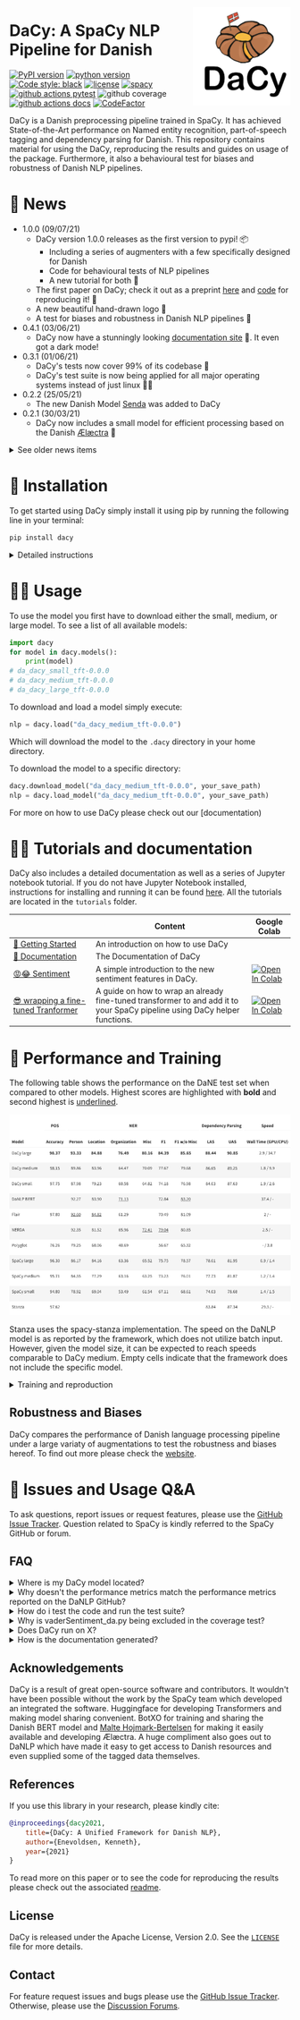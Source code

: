 <a href="https://explosion.ai"><img src="img/icon.png" width="175" height="175" align="right" /></a>
# DaCy: A SpaCy NLP Pipeline for Danish


[![PyPI version](https://badge.fury.io/py/dacy.svg)](https://pypi.org/project/dacy/)
[![python version](https://img.shields.io/badge/Python-%3E=3.7-blue)](https://github.com/KennethEnevoldsen/DaCy)
[![Code style: black](https://img.shields.io/badge/Code%20Style-Black-black)](https://black.readthedocs.io/en/stable/the_black_code_style.html)
[![license](https://img.shields.io/github/license/KennethEnevoldsen/DaCy.svg?color=blue)](https://github.com/KennethEnevoldsen/DaCy)
[![spacy](https://img.shields.io/badge/built%20with-spaCy-09a3d5.svg)](https://spacy.io)
[![github actions pytest](https://github.com/KennethEnevoldsen/DaCy/actions/workflows/pytest-cov-comment.yml/badge.svg)](https://github.com/KennethEnevoldsen/Dacy/actions)
![github coverage](https://img.shields.io/endpoint?url=https://gist.githubusercontent.com/KennethEnevoldsen/af8637d94475ea8bcb6b6a03c4fbcd3e/raw/badge-dacy-pytest-coverage.json)
[![github actions docs](https://github.com/KennethEnevoldsen/DaCy/actions/workflows/documentation.yml/badge.svg)](https://kennethenevoldsen.github.io/DaCy/)
[![CodeFactor](https://www.codefactor.io/repository/github/kennethenevoldsen/dacy/badge)](https://www.codefactor.io/repository/github/kennethenevoldsen/dacy)
<!-- 
[![Known Vulnerabilities](https://snyk.io/test/github/KennethEnevoldsen/DaCy/badge.svg)](https://snyk.io/test/github/KennethEnevoldsen/DaCy)
<a href="https://doi.org/10.21105/joss.03153"><img alt="JOSS paper" src="https://joss.theoj.org/papers/10.21105/joss.03153/status.svg"></a>
<img alt="PyPI - Python Version" src="https://img.shields.io/pypi/pyversions/trunajod">
[![Github All Releases](https://img.shields.io/github/downloads/kennethenevoldsen/dacy/total.svg)]()

-->

DaCy is a Danish preprocessing pipeline trained in SpaCy. It has achieved State-of-the-Art performance on Named entity recognition, part-of-speech tagging and dependency parsing for Danish. This repository contains material for using the DaCy, reproducing the results and guides on usage of the package. Furthermore, it also a behavioural test for biases and robustness of Danish NLP pipelines.

<!--
EASTER EGG:
https://www.youtube.com/watch?v=E7WQ1tdxSqI
-->


# 📰 News
- 1.0.0 (09/07/21)
  - DaCy version 1.0.0 releases as the first version to pypi! 📦
    - Including a series of augmenters with a few specifically designed for Danish
    - Code for behavioural tests of NLP pipelines
    - A new tutorial for both 📖
  - The first paper on DaCy; check it out as a preprint [here](missing) and [code](papers/DaCy-A-Unified-Framework-for-Danish-NLP/readme.md) for reproducing it! 🌟
  - A new beautiful hand-drawn logo 🤩
  - A test for biases and robustness in Danish NLP pipelines 🧐
- 0.4.1 (03/06/21)
  - DaCy now have a stunningly looking [documentation site](https://kennethenevoldsen.github.io/DaCy/) 🌟. It even got a dark mode!
- 0.3.1 (01/06/21)
  - DaCy's tests now cover 99% of its codebase 🎉
  - DaCy's test suite is now being applied for all major operating systems instead of just linux 👩‍💻
- 0.2.2 (25/05/21)
  - The new Danish Model [Senda](https://github.com/ebanalyse/senda) was added to DaCy
- 0.2.1 (30/03/21)
  - DaCy now includes a small model for efficient processing based on the Danish [Ælæctra](https://sprogteknologi.dk/dataset/918158b9-ac6b-4484-a44a-4e3de386dfca) 🏃

<details>
  <summary>See older news items</summary>

- 0.1.1 (24/03/21)
  - DaCy included wrapped version on major Danish sentiment analysis software including the models by [DaNLP](https://github.com/alexandrainst/danlp). As well as code for wrapping any sequence classification model into its pipeline 🤩
  - Tutorials is added to introduce the above functionality
- 0.0.1 (25/02/21)
  - DaCy launches with a medium-sized and a large language model obtaining state-of-the-art on Named entity recognition, part-of-speech tagging and dependency parsing for Danish 🇩🇰

</details>


# 🔧 Installation
To get started using DaCy simply install it using pip by running the following line in your terminal:
```bash
pip install dacy
```

<details>
  <summary>Detailed instructions</summary>

  The default installation of DaCy does not install danlp as it have a lot dependencies which might collide with your packages you might wish to use. DaCy only uses danlp, for downloading its wrapped models for sentiment.
  If you wish to install DaNLP as well simply run:

  ```bash
  pip install dacy[all]
  ```

  ### Install from source
  ```
  git clone https://github.com/KennethEnevoldsen/DaCy.git
  cd DaCy
  pip install .
  ```

</details>


# 👩‍💻 Usage
To use the model you first have to download either the small, medium, or large model. To see a list of all available models:

```python
import dacy
for model in dacy.models():
    print(model)
# da_dacy_small_tft-0.0.0
# da_dacy_medium_tft-0.0.0
# da_dacy_large_tft-0.0.0
```

To download and load a model simply execute:
```python
nlp = dacy.load("da_dacy_medium_tft-0.0.0")
```

Which will download the model to the `.dacy` directory in your home directory. 


To download the model to a specific directory:
```python
dacy.download_model("da_dacy_medium_tft-0.0.0", your_save_path)
nlp = dacy.load_model("da_dacy_medium_tft-0.0.0", your_save_path)
```

For more on how to use DaCy please check out our [documentation)

# 👩‍🏫 Tutorials and documentation

DaCy also includes a detailed documentation as well as a series of Jupyter notebook tutorial. If you do not have Jupyter Notebook installed, instructions for installing and running it can be found [here]( http://jupyter.org/install). All the tutorials are located in the `tutorials` folder.

|                                                                                                                                                      | Content                                                                                                                    | Google Colab                                                                                                                                                                                                       |
| ---------------------------------------------------------------------------------------------------------------------------------------------------- | -------------------------------------------------------------------------------------------------------------------------- | ------------------------------------------------------------------------------------------------------------------------------------------------------------------------------------------------------------------ |
| [🌟 Getting Started](https://kennethenevoldsen.github.io/DaCy/usingdacy.html)                                                                         | An introduction on how to use DaCy                                                                                         |                                                                                                                                                                                                                    |
| [📖 Documentation](https://kennethenevoldsen.github.io/DaCy/)                                                                                         | The Documentation of DaCy                                                                                                  |                                                                                                                                                                                                                    |
| [😡😂 Sentiment](https://github.com/KennethEnevoldsen/DaCy/blob/main/tutorials/dacy-sentiment.ipynb)                                                   | A simple introduction to the new sentiment features in DaCy.                                                               | [![Open In Colab](https://colab.research.google.com/assets/colab-badge.svg)](https://colab.research.google.com/github/KennethEnevoldsen/DaCy/blob/main/tutorials/dacy-sentiment.ipynb)                             |
| [😎 wrapping a fine-tuned Tranformer](https://github.com/KennethEnevoldsen/DaCy/blob/main/tutorials/dacy-wrapping-a-classification-transformer.ipynb) | A guide on how to wrap an already fine-tuned transformer to and add it to your SpaCy pipeline using DaCy helper functions. | [![Open In Colab](https://colab.research.google.com/assets/colab-badge.svg)](https://colab.research.google.com/github/KennethEnevoldsen/DaCy/blob/main/tutorials/dacy-wrapping-a-classification-transformer.ipynb) |



# 🦾 Performance and Training

The following table shows the performance on the DaNE test set when compared to other models. Highest scores are highlighted with **bold** and second highest is <ins>underlined</ins>. 

<div align="center"><img src="img/perf.png"/></div>

Stanza uses the spacy-stanza implementation. The speed on the DaNLP model is as reported by the framework, which does not utilize batch input. However, given the model size, it can be expected to reach speeds comparable to DaCy medium. Empty cells indicate that the framework does not include the specific model.

<details>
  <summary> Training and reproduction </summary>

the folder `training` contains a SpaCy project which will allow for a reproduction of the results. This folder also includes the evaluation metrics on DaNE and scripts for downloading the required data. For more information please see the training [readme](training/readme.md).

Want to learn more about how DaCy initially came to be, check out this [blog post](https://www.kennethenevoldsen.com/post/new-fast-and-efficient-state-of-the-art-in-danish-nlp/).

</details>

## Robustness and Biases
DaCy compares the performance of Danish language processing pipeline under a large variaty of augmentations to test the robustness and biases hereof. To find out more please check the [website](missing).

# 🤔 Issues and Usage Q&A

To ask questions, report issues or request features, please use the [GitHub Issue Tracker](https://github.com/KennethEnevoldsen/DaCy/issues). Question related to SpaCy is kindly referred to the SpaCy GitHub or forum.

## FAQ


<details>
  <summary>Where is my DaCy model located?</summary>

  To figure out where your DaCy model is located you can always use:

  ```python
  where_is_my_dacy()
  ```

</details>

<details>
  <summary>Why doesn't the performance metrics match the performance metrics reported on the DaNLP GitHub?</summary>

The performance metrics by DaNLP gives the model the 'gold standard' tokenization of the dataset as opposed to having the pipeline tokenize the text itself. This allows for comparison of the models on an even ground regardless of their tokenizer but inflated the performance in general. DaCy on the other hand reports the performance metrics using a tokenizer this makes the result closer to something you would see on a real dataset and does reflect how tokenization influence your performance. All models tested was tested either using their own tokenizer or SpaCy Danish tokenizer depending on which performed the best. All models except Stanza and Polyglot were found to perform best with the SpaCy tokenizer.
</details>

</details>

<details>
  <summary>How do i test the code and run the test suite?</summary>


DaCy comes with an extensive test suite. In order to run the tests, you'll usually want to clone the repository and build DaCy from the source. This will also install the required development dependencies and test utilities defined in the requirements.txt.


```
pip install -r requirements.txt
pip install pytest

python -m pytest
```

which will run all the test in the `dacy/tests` folder.

To run a specific test for instance if you wish to run the test on the readability functions, you can run:

```
python -m pytest dacy/tests/test_readability.py
```

**Code Coverage**
If you want to check code coverage as well you can run the following:
```
pip install pytest-cov

python -m pytest--cov=.
```


</details>


<details>
  <summary>Why is vaderSentiment_da.py being excluded in the coverage test?</summary>

  It is excluded as the functionality is intended to move to another repository called sentida2, which is currently under development.
  
</details>


<details>
  <summary>Does DaCy run on X?</summary>

  DaCy is intended to run on all major OS, this includes Windows (latest version), MacOS (Catalina) and the latest version of Linux (Ubuntu). Below you can see if DaCy passes its test suite for the system of interest. The first one indicated Linux. Please note these are only the systems DaCy is being actively tested on, if you run on a similar system (e.g. an earlier version of Linux) DaCy will likely run there as well.

| Operating System | Status                                                                                                                                                                                                                  |
| ---------------- | ----------------------------------------------------------------------------------------------------------------------------------------------------------------------------------------------------------------------- |
| Ubuntu (Latest)  | [![github actions pytest ubuntu](https://github.com/KennethEnevoldsen/DaCy/actions/workflows/pytest-cov-comment.yml/badge.svg)](https://github.com/KennethEnevoldsen/DaCy/actions/workflows/pytest-cov-comment.yml)     |
| MacOS (Catalina) | [![github actions pytest catalina](https://github.com/KennethEnevoldsen/DaCy/actions/workflows/pytest_mac_catalina.yml/badge.svg)](https://github.com/KennethEnevoldsen/DaCy/actions/workflows/pytest_mac_catalina.yml) |
| Windows (Latest) | [![github actions pytest windows](https://github.com/KennethEnevoldsen/DaCy/actions/workflows/pytest_windows.yml/badge.svg)](https://github.com/KennethEnevoldsen/DaCy/actions/workflows/pytest_windows.yml)            |

  
</details>


<details>
  <summary>How is the documentation generated?</summary>

  DaCy uses [sphinx](https://www.sphinx-doc.org/en/master/index.html) to generate documentation. It uses the [Furo](https://github.com/pradyunsg/furo) theme with a custom styling.

  To make the documentation you can run:
  
  ```
  # install sphinx, themes and extensions
  pip install sphinx furo sphinx-copybutton sphinxext-opengraph

  # generate html from documentations

  make -C docs html
  ```
  
</details>




## Acknowledgements
DaCy is a result of great open-source software and contributors. It wouldn't have been possible without the work by the SpaCy team which developed an integrated the software. Huggingface for developing Transformers and making model sharing convenient. BotXO for training and sharing the Danish BERT model and [Malte Hojmark-Bertelsen](https://github.com/MalteHB) for making it easily available and developing Ælæctra. A huge compliment also goes out to DaNLP which have made it easy to get access to Danish resources and even supplied some of the tagged data themselves.

## References

If you use this library in your research, please kindly cite:

```bibtex
@inproceedings{dacy2021,
    title={DaCy: A Unified Framework for Danish NLP},
    author={Enevoldsen, Kenneth},
    year={2021}
}
```

To read more on this paper or to see the code for reproducing the results please check out the associated [readme](papers/DaCy-A-Unified-Framework-for-Danish-NLP/readme.md).


## License

DaCy is released under the Apache License, Version 2.0. See the [`LICENSE`](https://github.com/KennethEnevoldsen/DaCy/blob/main/LICENSE) file for more details.

## Contact
For feature request issues and bugs please use the [GitHub Issue Tracker](https://github.com/KennethEnevoldsen/DaCy/issues). Otherwise, please use the [Discussion Forums](missing).

<!--
if we want a linkedin / twitter at some point
[<img align="left" alt="KCEnevoldsen | Twitter" width="22px" src="https://cdn.jsdelivr.net/npm/simple-icons@v3/icons/twitter.svg" />][twitter]
[<img align="left" alt="KennethEnevoldsen | LinkedIn" width="22px" src="https://cdn.jsdelivr.net/npm/simple-icons@v3/icons/linkedin.svg" />][linkedin] 

<br />

</details>

[twitter]: https://twitter.com/KCEnevoldsen
[linkedin]: https://www.linkedin.com/in/kennethenevoldsen/
-->
